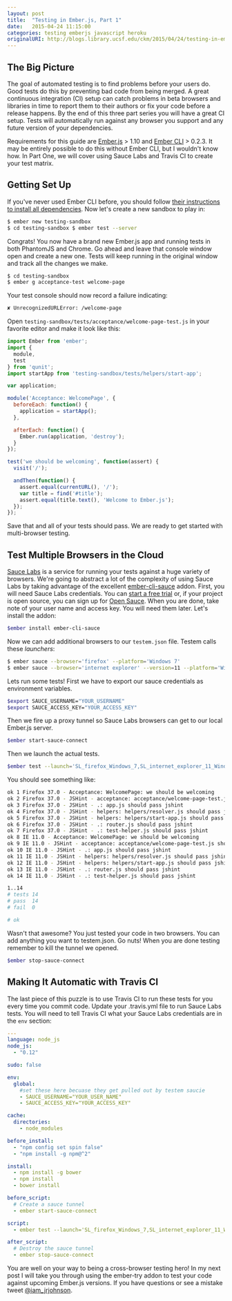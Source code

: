 ```yaml
---
layout: post
title:  "Testing in Ember.js, Part 1"
date:   2015-04-24 11:15:00
categories: testing emberjs javascript heroku
originalURI: http://blogs.library.ucsf.edu/ckm/2015/04/24/testing-in-ember-js-part-1
---
```


## The Big Picture
The goal of automated testing is to find problems before your users do. Good tests do this by preventing bad code from being merged. A great continuous integration (CI) setup can catch problems in beta browsers and libraries in time to report them to their authors or fix your code before a release happens. By the end of this three part series you will have a great CI setup. Tests will automatically run against any browser you support and any future version of your dependencies.

Requirements for this guide are [Ember.js](http://emberjs.com/) > 1.10 and [Ember CLI](http://www.ember-cli.com/) > 0.2.3\. It may be entirely possible to do this without Ember CLI, but I wouldn't know how. In Part One, we will cover using Sauce Labs and Travis CI to create your test matrix.

## Getting Set Up

If you've never used Ember CLI before, you should follow [their instructions to install all dependencies](http://www.ember-cli.com/#getting-started). Now let's create a new sandbox to play in: 

```bash
$ ember new testing-sandbox
$ cd testing-sandbox $ ember test --server 
``` 

Congrats! You now have a brand new Ember.js app and running tests in both PhantomJS and Chrome. Go ahead and leave that console window open and create a new one. Tests will keep running in the original window and track all the changes we make. 

```bash
$ cd testing-sandbox
$ ember g acceptance-test welcome-page
```

Your test console should now record a failure indicating: 

```bash
✘ UnrecognizedURLError: /welcome-page
```

Open `testing-sandbox/tests/acceptance/welcome-page-test.js` in your favorite editor and make it look like this:

```javascript
import Ember from 'ember';
import {
  module,
  test
} from 'qunit';
import startApp from 'testing-sandbox/tests/helpers/start-app';

var application;

module('Acceptance: WelcomePage', {
  beforeEach: function() {
    application = startApp();
  },

  afterEach: function() {
    Ember.run(application, 'destroy');
  }
});

test('we should be welcoming', function(assert) {
  visit('/');

  andThen(function() {
    assert.equal(currentURL(), '/');
    var title = find('#title');
    assert.equal(title.text(), 'Welcome to Ember.js');
  });
});
```

Save that and all of your tests should pass. We are ready to get started with multi-browser testing.

## Test Multiple Browsers in the Cloud

[Sauce Labs](https://saucelabs.com) is a service for running your tests against a huge variety of browsers. We're going to abstract a lot of the complexity of using Sauce Labs by taking advantage of the excellent [ember-cli-sauce](https://github.com/johanneswuerbach/ember-cli-sauce) addon. First, you will need Sauce Labs credentials. You can [start a free trial](https://saucelabs.com/signup/trial) or, if your project is open source, you can sign up for [Open Sauce](https://saucelabs.com/opensauce/). When you are done, take note of your user name and access key. You will need them later. Let's install the addon: 

```bash
$ember install ember-cli-sauce
```

Now we can add additional browsers to our `testem.json` file. Testem calls these _launchers_: 

```bash
$ ember sauce --browser='firefox' --platform='Windows 7'
$ ember sauce --browser='internet explorer' --version=11 --platform='Windows 8.1'
```

 Lets run some tests! First we have to export our sauce credentials as environment variables.

```bash
$export SAUCE_USERNAME="YOUR_USERNAME"
$export SAUCE_ACCESS_KEY="YOUR_ACCESS_KEY"
```

 Then we fire up a proxy tunnel so Sauce Labs browsers can get to our local Ember.js server.
 ```bash
 $ember start-sauce-connect
 ```
 
 Then we launch the actual tests. 
 
 ```bash
$ember test --launch='SL_firefox_Windows_7,SL_internet_explorer_11_Windows_8_1'
```

 You should see something like: 
 
```bash
ok 1 Firefox 37.0 - Acceptance: WelcomePage: we should be welcoming
ok 2 Firefox 37.0 - JSHint - acceptance: acceptance/welcome-page-test.js should pass jshint
ok 3 Firefox 37.0 - JSHint - .: app.js should pass jshint
ok 4 Firefox 37.0 - JSHint - helpers: helpers/resolver.js should pass jshint
ok 5 Firefox 37.0 - JSHint - helpers: helpers/start-app.js should pass jshint
ok 6 Firefox 37.0 - JSHint - .: router.js should pass jshint
ok 7 Firefox 37.0 - JSHint - .: test-helper.js should pass jshint
ok 8 IE 11.0 - Acceptance: WelcomePage: we should be welcoming
ok 9 IE 11.0 - JSHint - acceptance: acceptance/welcome-page-test.js should pass jshint
ok 10 IE 11.0 - JSHint - .: app.js should pass jshint
ok 11 IE 11.0 - JSHint - helpers: helpers/resolver.js should pass jshint
ok 12 IE 11.0 - JSHint - helpers: helpers/start-app.js should pass jshint
ok 13 IE 11.0 - JSHint - .: router.js should pass jshint
ok 14 IE 11.0 - JSHint - .: test-helper.js should pass jshint

1..14
# tests 14
# pass  14
# fail  0

# ok
```

 
Wasn't that awesome? You just tested your code in two browsers. You can add anything you want to testem.json. Go nuts! When you are done testing remember to kill the tunnel we opened. 
 
```bash
$ember stop-sauce-connect
```

## Making It Automatic with Travis CI

The last piece of this puzzle is to use Travis CI to run these tests for you every time you commit code. Update your .travis.yml file to run Sauce Labs tests. You will need to tell Travis CI what your Sauce Labs credentials are in the `env` section: 


```yaml
---
language: node_js
node_js:
  - "0.12"

sudo: false

env:
  global:
    #set these here becuase they get pulled out by testem saucie
    - SAUCE_USERNAME="YOUR_USER_NAME"
    - SAUCE_ACCESS_KEY="YOUR_ACCESS_KEY"

cache:
  directories:
    - node_modules

before_install:
  - "npm config set spin false"
  - "npm install -g npm@^2"

install:
  - npm install -g bower
  - npm install
  - bower install

before_script:
  # Create a sauce tunnel
  - ember start-sauce-connect

script:
  - ember test --launch='SL_firefox_Windows_7,SL_internet_explorer_11_Windows_8_1' --port=8080

after_script:
  # Destroy the sauce tunnel
  - ember stop-sauce-connect
```

You are well on your way to being a cross-browser testing hero! In my next post I will take you through using the ember-try addon to test your code against upcoming Ember.js versions. If you have questions or see a mistake tweet [@iam_jrjohnson](https://twitter.com/iam_jrjohnson).
